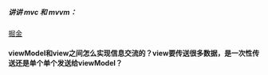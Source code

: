 ##### 讲讲 mvc 和 mvvm：
[掘金](https://juejin.cn/post/6961982789717606408)

#### viewModel和view之间怎么实现信息交流的？view要传送很多数据，是一次性传送还是单个单个发送给viewModel？
